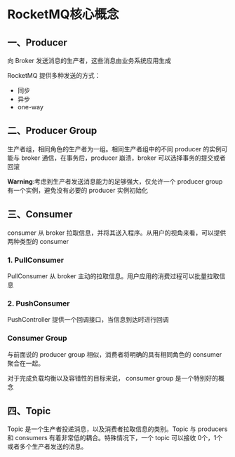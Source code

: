 # RocketMQ核心概念

## 一、Producer

向 Broker 发送消息的生产者，这些消息由业务系统应用生成

RocketMQ 提供多种发送的方式：

* 同步
* 异步
* one-way



## 二、Producer Group

生产者组，相同角色的生产者为一组。相同生产者组中的不同 producer 的实例可能与 broker 通信，在事务后，producer 崩溃，broker 可以选择事务的提交或者回滚

**Warning**:考虑到生产者发送消息能力的足够强大，仅允许一个 producer group 有一个实例，避免没有必要的 producer 实例初始化



## 三、Consumer 

consumer 从 broker 拉取信息，并将其送入程序。从用户的视角来看，可以提供两种类型的 consumer

### 1. PullConsumer

PullConsumer 从 broker 主动的拉取信息。用户应用的消费过程可以批量拉取信息



### 2. PushConsumer

PushController 提供一个回调接口，当信息到达时进行回调



### Consumer Group

与前面说的 producer group 相似，消费者将明确的具有相同角色的 consumer 聚合在一起。

对于完成负载均衡以及容错性的目标来说， consumer group 是一个特别好的概念



## 四、Topic

Topic 是一个生产者投递消息，以及消费者拉取信息的类别。Topic 与 producers 和 consumers 有着非常低的耦合。特殊情况下，一个 topic 可以接收 0个，1个或者多个生产者发送的消息。







### 








